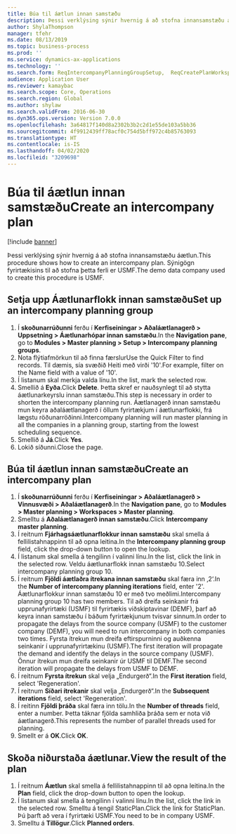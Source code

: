 ```yaml
---
title: Búa til áætlun innan samstæðu
description: Þessi verklýsing sýnir hvernig á að stofna innansamstæðu áætlun.
author: ShylaThompson
manager: tfehr
ms.date: 08/13/2019
ms.topic: business-process
ms.prod: ''
ms.service: dynamics-ax-applications
ms.technology: ''
ms.search.form: ReqIntercompanyPlanningGroupSetup,  ReqCreatePlanWorkspace
audience: Application User
ms.reviewer: kamaybac
ms.search.scope: Core, Operations
ms.search.region: Global
ms.author: shylaw
ms.search.validFrom: 2016-06-30
ms.dyn365.ops.version: Version 7.0.0
ms.openlocfilehash: 3a64817f140d8a2302b3b2c2d1e55de103a5bb36
ms.sourcegitcommit: 4f9912439ff78acf0c754d5bff972c4b85763093
ms.translationtype: HT
ms.contentlocale: is-IS
ms.lasthandoff: 04/02/2020
ms.locfileid: "3209698"
---
```

# <a name="create-an-intercompany-plan"></a><span data-ttu-id="98a35-103">Búa til áætlun innan samstæðu</span><span class="sxs-lookup"><span data-stu-id="98a35-103">Create an intercompany plan</span></span>

[!include [banner](../../includes/banner.md)]

<span data-ttu-id="98a35-104">Þessi verklýsing sýnir hvernig á að stofna innansamstæðu áætlun.</span><span class="sxs-lookup"><span data-stu-id="98a35-104">This procedure shows how to create an intercompany plan.</span></span> <span data-ttu-id="98a35-105">Sýnigögn fyrirtækisins til að stofna þetta ferli er USMF.</span><span class="sxs-lookup"><span data-stu-id="98a35-105">The demo data company used to create this procedure is USMF.</span></span>


## <a name="set-up-an-intercompany-planning-group"></a><span data-ttu-id="98a35-106">Setja upp Áætlunarflokk innan samstæðu</span><span class="sxs-lookup"><span data-stu-id="98a35-106">Set up an intercompany planning group</span></span> 
1. <span data-ttu-id="98a35-107">Í **skoðunarrúðunni** ferðu í **Kerfiseiningar > Aðaláætlanagerð > Uppsetning > Áætlunarhópar innan samstæðu**.</span><span class="sxs-lookup"><span data-stu-id="98a35-107">In the **Navigation pane**, go to **Modules > Master planning > Setup > Intercompany planning groups**.</span></span> 
2. <span data-ttu-id="98a35-108">Nota flýtiafmörkun til að finna færslur</span><span class="sxs-lookup"><span data-stu-id="98a35-108">Use the Quick Filter to find records.</span></span> <span data-ttu-id="98a35-109">Til dæmis, sía svæðið Heiti með virði '10'.</span><span class="sxs-lookup"><span data-stu-id="98a35-109">For example, filter on the Name field with a value of '10'.</span></span>
3. <span data-ttu-id="98a35-110">Í listanum skal merkja valda línu.</span><span class="sxs-lookup"><span data-stu-id="98a35-110">In the list, mark the selected row.</span></span>
4. <span data-ttu-id="98a35-111">Smellið á **Eyða**.</span><span class="sxs-lookup"><span data-stu-id="98a35-111">Click **Delete**.</span></span> <span data-ttu-id="98a35-112">Þetta skref er nauðsynlegt til að stytta áætlunarkeyrslu innan samstæðu.</span><span class="sxs-lookup"><span data-stu-id="98a35-112">This step is necessary in order to shorten the intercompany planning run.</span></span>   <span data-ttu-id="98a35-113">Áætlanagerð innan samstæðu mun keyra aðaláætlanagerð í öllum fyrirtækjum í áætlunarflokki, frá lægstu röðunarröðinni.</span><span class="sxs-lookup"><span data-stu-id="98a35-113">Intercompany planning will run master planning in all the companies in a planning group, starting from the lowest scheduling sequence.</span></span>  
5. <span data-ttu-id="98a35-114">Smellið á **Já**.</span><span class="sxs-lookup"><span data-stu-id="98a35-114">Click **Yes**.</span></span>
6. <span data-ttu-id="98a35-115">Lokið síðunni.</span><span class="sxs-lookup"><span data-stu-id="98a35-115">Close the page.</span></span>

## <a name="create-an-intercompany-plan"></a><span data-ttu-id="98a35-116">Búa til áætlun innan samstæðu</span><span class="sxs-lookup"><span data-stu-id="98a35-116">Create an intercompany plan</span></span>
1. <span data-ttu-id="98a35-117">Í **skoðunarrúðunni** ferðu í **Kerfiseiningar > Aðaláætlanagerð > Vinnusvæði > Aðaláætlanagerð**.</span><span class="sxs-lookup"><span data-stu-id="98a35-117">In the **Navigation pane**, go to **Modules > Master planning > Workspaces > Master planning**.</span></span>
2. <span data-ttu-id="98a35-118">Smelltu á **Aðaláætlanagerð innan samstæðu**.</span><span class="sxs-lookup"><span data-stu-id="98a35-118">Click **Intercompany master planning**.</span></span>  
3. <span data-ttu-id="98a35-119">Í reitnum **Fjárhagsáætlunarflokkur innan samstæðu** skal smella á fellilistahnappinn til að opna leitina.</span><span class="sxs-lookup"><span data-stu-id="98a35-119">In the **Intercompany planning group** field, click the drop-down button to open the lookup.</span></span>
4. <span data-ttu-id="98a35-120">Í listanum skal smella á tengilinn í valinni línu.</span><span class="sxs-lookup"><span data-stu-id="98a35-120">In the list, click the link in the selected row.</span></span> <span data-ttu-id="98a35-121">Veldu áætlunarflokk innan samstæðu 10.</span><span class="sxs-lookup"><span data-stu-id="98a35-121">Select intercompany planning group 10.</span></span>  
5. <span data-ttu-id="98a35-122">Í reitnum **Fjöldi áætlaðra ítrekana innan samstæðu** skal færa inn ‚2‘.</span><span class="sxs-lookup"><span data-stu-id="98a35-122">In the **Number of intercompany planning iterations** field, enter '2'.</span></span> <span data-ttu-id="98a35-123">Áætlunarflokkur innan samstæðu 10 er með tvo meðlimi.</span><span class="sxs-lookup"><span data-stu-id="98a35-123">Intercompany planning group 10 has two members.</span></span> <span data-ttu-id="98a35-124">Til að dreifa seinkanir frá upprunafyrirtæki (USMF) til fyrirtækis viðskiptavinar (DEMF), þarf að keyra innan samstæðu í báðum fyrirtækjunum tvisvar sinnum.</span><span class="sxs-lookup"><span data-stu-id="98a35-124">In order to propagate the delays from the source company (USMF) to the customer company (DEMF), you will need to run intercompany in both companies two times.</span></span> <span data-ttu-id="98a35-125">Fyrsta ítrekun mun dreifa eftirspurninni og auðkenna seinkanir í upprunafyrirtækinu (USMF).</span><span class="sxs-lookup"><span data-stu-id="98a35-125">The first iteration will propagate the demand and identify the delays in the source company (USMF).</span></span> <span data-ttu-id="98a35-126">Önnur ítrekun mun dreifa seinkanir úr USMF til DEMF.</span><span class="sxs-lookup"><span data-stu-id="98a35-126">The second iteration will propagate the delays from USMF to DEMF.</span></span>  
6. <span data-ttu-id="98a35-127">Í reitnum **Fyrsta ítrekun** skal velja „Endurgerð“.</span><span class="sxs-lookup"><span data-stu-id="98a35-127">In the **First iteration** field, select 'Regeneration'.</span></span>
7. <span data-ttu-id="98a35-128">Í reitnum **Síðari ítrekanir** skal velja „Endurgerð“.</span><span class="sxs-lookup"><span data-stu-id="98a35-128">In the **Subsequent iterations** field, select 'Regeneration'.</span></span>
8. <span data-ttu-id="98a35-129">Í reitinn **Fjöldi þráða** skal færa inn tölu.</span><span class="sxs-lookup"><span data-stu-id="98a35-129">In the **Number of threads** field, enter a number.</span></span> <span data-ttu-id="98a35-130">Þetta táknar fjölda samhliða þráða sem er nota við áætlanagerð.</span><span class="sxs-lookup"><span data-stu-id="98a35-130">This represents the number of parallel threads used for planning.</span></span>  
9. <span data-ttu-id="98a35-131">Smellt er á **OK**.</span><span class="sxs-lookup"><span data-stu-id="98a35-131">Click **OK**.</span></span>

## <a name="view-the-result-of-the-plan"></a><span data-ttu-id="98a35-132">Skoða niðurstaða áætlunar.</span><span class="sxs-lookup"><span data-stu-id="98a35-132">View the result of the plan</span></span>
1. <span data-ttu-id="98a35-133">Í reitnum **Áætlun** skal smella á fellilistahnappinn til að opna leitina.</span><span class="sxs-lookup"><span data-stu-id="98a35-133">In the **Plan** field, click the drop-down button to open the lookup.</span></span>
2. <span data-ttu-id="98a35-134">Í listanum skal smella á tengilinn í valinni línu.</span><span class="sxs-lookup"><span data-stu-id="98a35-134">In the list, click the link in the selected row.</span></span> <span data-ttu-id="98a35-135">Smelltu á tengil StaticPlan.</span><span class="sxs-lookup"><span data-stu-id="98a35-135">Click the link for StaticPlan.</span></span> <span data-ttu-id="98a35-136">Þú þarft að vera í fyrirtæki USMF.</span><span class="sxs-lookup"><span data-stu-id="98a35-136">You need to be in company USMF.</span></span>  
3. <span data-ttu-id="98a35-137">Smelltu á **Tillögur**.</span><span class="sxs-lookup"><span data-stu-id="98a35-137">Click **Planned orders**.</span></span>

